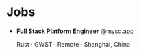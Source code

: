 # Jobs

-   [<b>Full Stack Platform Engineer</b>](./mysc.app.md) @[mysc.app](https://mysc.app/)
    
    Rust · GWST · Remote · Shanghai, China
